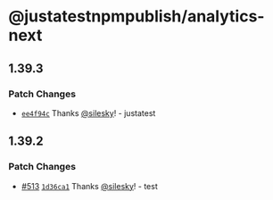 # @justatestnpmpublish/analytics-next

## 1.39.3

### Patch Changes

- [`ee4f94c`](https://github.com/segmentio/analytics-next/commit/ee4f94cf2234decfe25f099e4790e8f29f8e93b8) Thanks [@silesky](https://github.com/silesky)! - justatest

## 1.39.2

### Patch Changes

- [#513](https://github.com/segmentio/analytics-next/pull/513) [`1d36ca1`](https://github.com/segmentio/analytics-next/commit/1d36ca1440fc5df9171d16278d8918b3e5a32128) Thanks [@silesky](https://github.com/silesky)! - test
